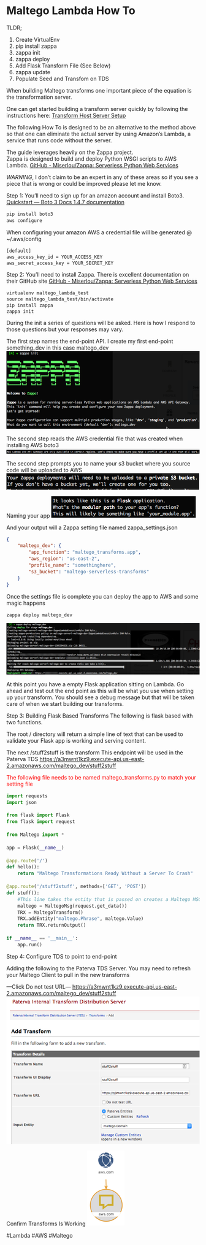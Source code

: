 # Maltego Lambda How To

TLDR;
1.  Create VirtualEnv
2.  pip install zappa
3.  zappa init
4.  zappa deploy
5.  Add Flask Transform File (See Below)
6.  zappa update
7.  Populate Seed and Transfom on TDS


When building Maltego transforms one important piece of the equation is the transformation server.

One can get started building a transform server quickly by following the instructions here:
[Transform Host Server Setup](https://docs.paterva.com/en/developer-portal/tds-transforms/transform-host-server-setup/)

The following How To is designed to be an alternative to the method above so that one can eliminate the actual server by using Amazon’s Lambda, a service that runs code without the server.

The guide leverages heavily on the Zappa project.  
Zappa is designed to build and deploy Python WSGI scripts to AWS Lambda.
[GitHub - Miserlou/Zappa: Serverless Python Web Services](https://github.com/Miserlou/Zappa)

*WARNING*, I don’t claim to be an expert in any of these areas so if you see a piece that is wrong or could be improved please let me know.

Step 1:  You’ll need to sign up for an amazon account and install Boto3.
[Quickstart — Boto 3 Docs 1.4.7 documentation](http://boto3.readthedocs.io/en/latest/guide/quickstart.html#installation)
``` py
pip install boto3
aws configure
```

When configuring your amazon AWS a credential file will be generated @ ~/.aws/config

``` text
[default]
aws_access_key_id = YOUR_ACCESS_KEY
aws_secret_access_key = YOUR_SECRET_KEY
```

Step 2:  You’ll need to install Zappa.  There is excellent documentation on their GitHub site
[GitHub - Miserlou/Zappa: Serverless Python Web Services](https://github.com/Miserlou/Zappa#initial-deployments)
``` text
virtualenv maltego_lambda_test
source maltego_lambda_test/bin/activate
pip install zappa
zappa init
```

During the init a series of questions will be asked.  Here is how I respond to those questions but your responses may vary.

The first step names the end-point API.  I create my first end-point something_dev in this case maltego_dev
![](/images/8045552B-5ECD-4EA0-85C1-86F4A0851CBF.png)

The second step reads the AWS credential file that was created when installing AWS boto3
![](/images/BAA28B24-C536-4000-8E65-469A8553092B.png)

The second step prompts you to name your s3 bucket where you source code will be uploaded to AWS
![](/images/A800D5A0-7F63-45DF-9443-6CFBE4441852.png)

Naming your app
![](/images/409B834B-B88F-4507-979F-FA6AF39502F5.png)



And your output will a Zappa setting file named zappa_settings.json

``` json
{
    "maltego_dev": {
        "app_function": "maltego_transforms.app",
        "aws_region": "us-east-2",
        "profile_name": "somethinghere",
        "s3_bucket": "maltego-serverless-transforms"
    }
}
```

Once the settings file is complete you can deploy the app to AWS and some magic happens
``` bash
zappa deploy maltego_dev
```

![](/images/241E8BF5-77F6-458C-8E35-B26848A4F739.png)

At this point you have a empty Flask application sitting on Lambda.  Go ahead and test out the end point as this will be what you use when setting up your transform.  You should see a debug message but that will be taken care of when we start building our transforms.

Step 3:  Building Flask Based Transforms
The following is flask based with two functions.  

The root / directory will return a simple line of text that can be used to validate your Flask app is working and serving content.

The next /stuff2stuff is the transform
This endpoint will be used in the Paterva TDS
https://a3mwnt1kz9.execute-api.us-east-2.amazonaws.com/maltego_dev/stuff2stuff


<span style="color:red">The following file needs to be named maltego_transforms.py to match your setting file</span>
``` python
import requests
import json

from flask import Flask
from flask import request

from Maltego import *

app = Flask(__name__)

@app.route('/')
def hello():
	return "Maltego Transformations Ready Without a Server To Crash"

@app.route('/stuff2stuff', methods=['GET', 'POST'])
def stuff():
	#This line takes the entity that is passed on creates a Maltego MSG object so you can access the values
	maltego = MaltegoMsg(request.get_data()) 
	TRX = MaltegoTransform()
	TRX.addEntity("maltego.Phrase", maltego.Value)
	return TRX.returnOutput()

if __name__ == '__main__':
	app.run()
```

Step 4:  Configure TDS to point to end-point

Adding the following to the Paterva TDS Server.  You may need to refresh your Maltego Client to pull in the new transforms

—Click Do not test URL—
https://a3mwnt1kz9.execute-api.us-east-2.amazonaws.com/maltego_dev/stuff2stuff
![](/images/67177052-903E-40D4-925B-C56D75021969.png)

Confirm Transforms Is Working
![](/images/86DE640F-12D5-4110-ACA3-D3AC912C3FB3.png)




#Lambda
#AWS
#Maltego
